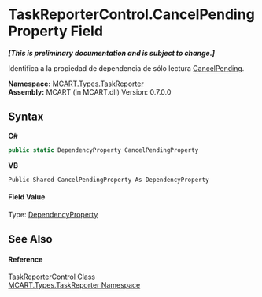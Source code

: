 # TaskReporterControl.CancelPendingProperty Field
 _**\[This is preliminary documentation and is subject to change.\]**_

Identifica a la propiedad de dependencia de sólo lectura <a href="bf9c675a-243e-e579-51a0-4062df48639e">CancelPending</a>.

**Namespace:**&nbsp;<a href="256f3901-18cb-eeca-835c-7de778822db3">MCART.Types.TaskReporter</a><br />**Assembly:**&nbsp;MCART (in MCART.dll) Version: 0.7.0.0

## Syntax

**C#**<br />
``` C#
public static DependencyProperty CancelPendingProperty
```

**VB**<br />
``` VB
Public Shared CancelPendingProperty As DependencyProperty
```


#### Field Value
Type: <a href="http://msdn2.microsoft.com/es-es/library/ms589318" target="_blank">DependencyProperty</a>

## See Also


#### Reference
<a href="8772b8d4-cb78-6a2a-83e0-dd746f24cc98">TaskReporterControl Class</a><br /><a href="256f3901-18cb-eeca-835c-7de778822db3">MCART.Types.TaskReporter Namespace</a><br />